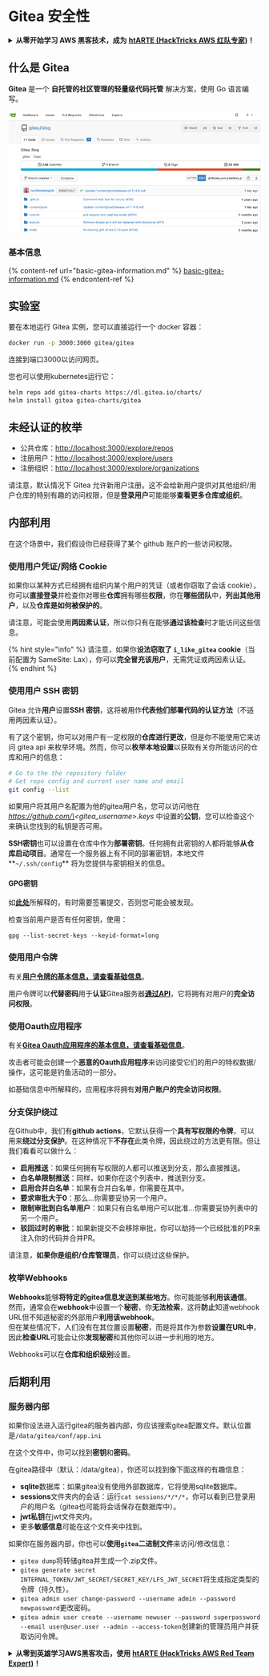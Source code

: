 # Gitea 安全性

<details>

<summary><strong>从零开始学习 AWS 黑客技术，成为</strong> <a href="https://training.hacktricks.xyz/courses/arte"><strong>htARTE (HackTricks AWS 红队专家)</strong></a><strong>！</strong></summary>

支持 HackTricks 的其他方式：

* 如果您希望在 **HackTricks 中看到您的公司广告** 或 **下载 HackTricks 的 PDF 版本**，请查看[**订阅计划**](https://github.com/sponsors/carlospolop)！
* 获取 [**官方 PEASS & HackTricks 商品**](https://peass.creator-spring.com)
* 发现 [**PEASS 家族**](https://opensea.io/collection/the-peass-family)，我们独家的 [**NFTs 集合**](https://opensea.io/collection/the-peass-family)
* **加入** 💬 [**Discord 群组**](https://discord.gg/hRep4RUj7f) 或 [**telegram 群组**](https://t.me/peass) 或在 **Twitter** 🐦 上 **关注** 我 [**@carlospolopm**](https://twitter.com/carlospolopm)**。**
* **通过向** [**HackTricks**](https://github.com/carlospolop/hacktricks) 和 [**HackTricks Cloud**](https://github.com/carlospolop/hacktricks-cloud) github 仓库提交 PR 来分享您的黑客技巧。

</details>

## 什么是 Gitea

**Gitea** 是一个 **自托管的社区管理的轻量级代码托管** 解决方案，使用 Go 语言编写。

![](<../../.gitbook/assets/image (5) (1) (1) (1) (1).png>)

### 基本信息

{% content-ref url="basic-gitea-information.md" %}
[basic-gitea-information.md](basic-gitea-information.md)
{% endcontent-ref %}

## 实验室

要在本地运行 Gitea 实例，您可以直接运行一个 docker 容器：
```bash
docker run -p 3000:3000 gitea/gitea
```
连接到端口3000以访问网页。

您也可以使用kubernetes运行它：
```
helm repo add gitea-charts https://dl.gitea.io/charts/
helm install gitea gitea-charts/gitea
```
## 未经认证的枚举

* 公共仓库：[http://localhost:3000/explore/repos](http://localhost:3000/explore/repos)
* 注册用户：[http://localhost:3000/explore/users](http://localhost:3000/explore/users)
* 注册组织：[http://localhost:3000/explore/organizations](http://localhost:3000/explore/organizations)

请注意，默认情况下 Gitea 允许新用户注册。这不会给新用户提供对其他组织/用户仓库的特别有趣的访问权限，但是**登录用户**可能能够**查看更多仓库或组织**。

## 内部利用

在这个场景中，我们假设你已经获得了某个 github 账户的一些访问权限。

### 使用用户凭证/网络 Cookie

如果你以某种方式已经拥有组织内某个用户的凭证（或者你窃取了会话 cookie），你可以**直接登录**并检查你对哪些**仓库**拥有哪些**权限**，你在**哪些团队**中，**列出其他用户**，以及**仓库是如何被保护的**。

请注意，可能会使用**两因素认证**，所以你只有在能够**通过该检查**时才能访问这些信息。

{% hint style="info" %}
请注意，如果你**设法窃取了 `i_like_gitea` cookie**（当前配置为 SameSite: Lax），你可以**完全冒充该用户**，无需凭证或两因素认证。
{% endhint %}

### 使用用户 SSH 密钥

Gitea 允许**用户**设置**SSH 密钥**，这将被用作**代表他们部署代码的认证方法**（不适用两因素认证）。

有了这个密钥，你可以对用户有一定权限的**仓库进行更改**，但是你不能使用它来访问 gitea api 来枚举环境。然而，你可以**枚举本地设置**以获取有关你所能访问的仓库和用户的信息：
```bash
# Go to the the repository folder
# Get repo config and current user name and email
git config --list
```
如果用户将其用户名配置为他的gitea用户名，您可以访问他在 _https://github.com/\<gitea\_username>.keys_ 中设置的**公钥**，您可以检查这个来确认您找到的私钥是否可用。

**SSH密钥**也可以设置在仓库中作为**部署密钥**。任何拥有此密钥的人都将能够**从仓库启动项目**。通常在一个服务器上有不同的部署密钥，本地文件**`~/.ssh/config`** 将为您提供与密钥相关的信息。

#### GPG密钥

如[**此处**](broken-reference/)所解释的，有时需要签署提交，否则您可能会被发现。

检查当前用户是否有任何密钥，使用：
```shell
gpg --list-secret-keys --keyid-format=long
```
### 使用用户令牌

有关[**用户令牌的基本信息，请查看基础信息**](basic-gitea-information.md#personal-access-tokens)。

用户令牌可以**代替密码**用于**认证**Gitea服务器[**通过API**](https://try.gitea.io/api/swagger#/)，它将拥有对用户的**完全访问权限**。

### 使用Oauth应用程序

有关[**Gitea Oauth应用程序的基本信息，请查看基础信息**](./#with-oauth-application)。

攻击者可能会创建一个**恶意的Oauth应用程序**来访问接受它们的用户的特权数据/操作，这可能是钓鱼活动的一部分。

如基础信息中所解释的，应用程序将拥有**对用户账户的完全访问权限**。

### 分支保护绕过

在Github中，我们有**github actions**，它默认获得一个**具有写权限的令牌**，可以用来**绕过分支保护**。在这种情况下**不存在**此类令牌，因此绕过的方法更有限。但让我们看看可以做什么：

* **启用推送**：如果任何拥有写权限的人都可以推送到分支，那么直接推送。
* **白名单限制推送**：同样，如果你在这个列表中，推送到分支。
* **启用合并白名单**：如果有合并白名单，你需要在其中。
* **要求审批大于0**：那么...你需要妥协另一个用户。
* **限制审批到白名单用户**：如果只有白名单用户可以批准...你需要妥协列表中的另一个用户。
* **驳回过时的审批**：如果新提交不会移除审批，你可以劫持一个已经批准的PR来注入你的代码并合并PR。

请注意，**如果你是组织/仓库管理员**，你可以绕过这些保护。

### 枚举Webhooks

**Webhooks**能够**将特定的gitea信息发送到某些地方**。你可能能够**利用该通信**。\
然而，通常会在**webhook**中设置一个**秘密**，你**无法检索**，这将**防止**知道webhook URL但不知道秘密的外部用户**利用该webhook**。\
但在某些情况下，人们没有在其位置设置**秘密**，而是将其作为参数**设置在URL中**，因此**检查URL**可能会让你**发现秘密**和其他你可以进一步利用的地方。

Webhooks可以在**仓库和组织级别**设置。

## 后期利用

### 服务器内部

如果你设法进入运行gitea的服务器内部，你应该搜索gitea配置文件。默认位置是`/data/gitea/conf/app.ini`

在这个文件中，你可以找到**密钥**和**密码**。

在gitea路径中（默认：/data/gitea），你还可以找到像下面这样的有趣信息：

* **sqlite**数据库：如果gitea没有使用外部数据库，它将使用sqlite数据库。
* **sessions**文件夹内的会话：运行`cat sessions/*/*/*`，你可以看到已登录用户的用户名（gitea也可能将会话保存在数据库中）。
* **jwt私钥**在jwt文件夹内。
* 更多**敏感信息**可能在这个文件夹中找到。

如果你在服务器内部，你也可以**使用`gitea`二进制文件**来访问/修改信息：

* `gitea dump`将转储gitea并生成一个.zip文件。
* `gitea generate secret INTERNAL_TOKEN/JWT_SECRET/SECRET_KEY/LFS_JWT_SECRET`将生成指定类型的令牌（持久性）。
* `gitea admin user change-password --username admin --password newpassword`更改密码。
* `gitea admin user create --username newuser --password superpassword --email user@user.user --admin --access-token`创建新的管理员用户并获取访问令牌。

<details>

<summary><strong>从零到英雄学习AWS黑客攻击，使用</strong> <a href="https://training.hacktricks.xyz/courses/arte"><strong>htARTE (HackTricks AWS Red Team Expert)</strong></a><strong>！</strong></summary>

支持HackTricks的其他方式：

* 如果你想在**HackTricks中看到你的公司广告**或**下载HackTricks的PDF**，请查看[**订阅计划**](https://github.com/sponsors/carlospolop)！
* 获取[**官方PEASS & HackTricks商品**](https://peass.creator-spring.com)
* 发现[**PEASS家族**](https://opensea.io/collection/the-peass-family)，我们独家的[**NFTs系列**](https://opensea.io/collection/the-peass-family)
* **加入** 💬 [**Discord群组**](https://discord.gg/hRep4RUj7f)或[**telegram群组**](https://t.me/peass)或在**Twitter** 🐦 上**关注**我 [**@carlospolopm**](https://twitter.com/carlospolopm)**。**
* **通过向** [**HackTricks**](https://github.com/carlospolop/hacktricks) 和 [**HackTricks Cloud**](https://github.com/carlospolop/hacktricks-cloud) github仓库提交PR来分享你的黑客技巧。

</details>
